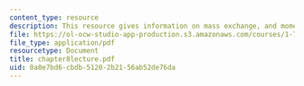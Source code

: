 ```yaml
---
content_type: resource
description: This resource gives information on mass exchange, and momentum transfer.
file: https://ol-ocw-studio-app-production.s3.amazonaws.com/courses/1-77-water-quality-control-spring-2006/0a0e7bd6cbdb51202b2156ab52de76da_chapter8lecture.pdf
file_type: application/pdf
resourcetype: Document
title: chapter8lecture.pdf
uid: 0a0e7bd6-cbdb-5120-2b21-56ab52de76da
---
```


